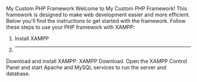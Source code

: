 My Custom PHP Framework
Welcome to My Custom PHP Framework! This framework is designed to make web development easier and more efficient. Below you'll find the instructions to get started with the framework.
Follow these steps to use your PHP framework with XAMPP:

1. Install XAMPP
2. ------------------
Download and install XAMPP: XAMPP Download.
Open the XAMPP Control Panel and start Apache and MySQL services to run the server and database.
